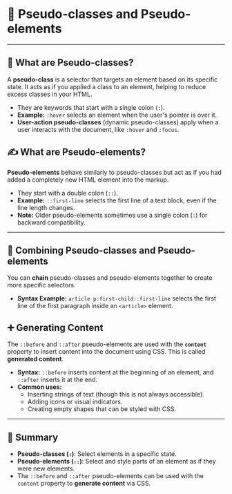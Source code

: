 # 📜 Pseudo-classes and Pseudo-elements

---

## 🧐 What are Pseudo-classes?

A **pseudo-class** is a selector that targets an element based on its specific state. It acts as if you applied a class to an element, helping to reduce excess classes in your HTML.

* They are keywords that start with a single colon (`:`).
* **Example:** `:hover` selects an element when the user's pointer is over it.
* **User-action pseudo-classes** (dynamic pseudo-classes) apply when a user interacts with the document, like `:hover` and `:focus`.

## ✍️ What are Pseudo-elements?

**Pseudo-elements** behave similarly to pseudo-classes but act as if you had added a completely new HTML element into the markup.

* They start with a double colon (`::`).
* **Example:** `::first-line` selects the first line of a text block, even if the line length changes.
* **Note:** Older pseudo-elements sometimes use a single colon (`:`) for backward compatibility.

---

## 🔗 Combining Pseudo-classes and Pseudo-elements

You can **chain** pseudo-classes and pseudo-elements together to create more specific selectors.

* **Syntax Example:** `article p:first-child::first-line` selects the first line of the first paragraph inside an `<article>` element.

## ➕ Generating Content

The `::before` and `::after` pseudo-elements are used with the **`content`** property to insert content into the document using CSS. This is called **generated content**.

* **Syntax:** `::before` inserts content at the beginning of an element, and `::after` inserts it at the end.
* **Common uses:**
    * Inserting strings of text (though this is not always accessible).
    * Adding icons or visual indicators.
    * Creating empty shapes that can be styled with CSS.

---

## 📝 Summary

* **Pseudo-classes (`:`)**: Select elements in a specific state.
* **Pseudo-elements (`::`)**: Select and style parts of an element as if they were new elements.
* The `::before` and `::after` pseudo-elements can be used with the `content` property to **generate content** via CSS.